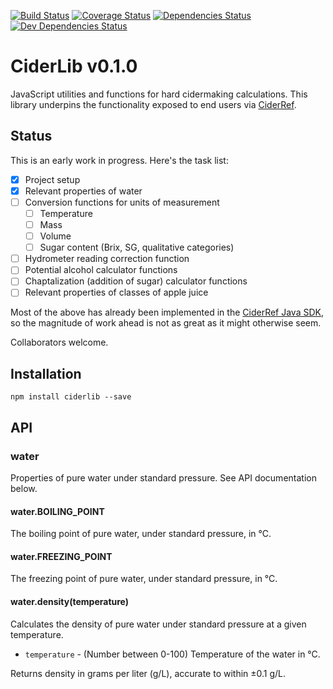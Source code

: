 [![Build Status](https://travis-ci.org/mvolk/ciderlib.svg?branch=master)](https://travis-ci.org/mvolk/ciderlib)
[![Coverage Status](https://coveralls.io/repos/mvolk/ciderlib/badge.svg?branch=master)](https://coveralls.io/r/mvolk/ciderlib?branch=master)
[![Dependencies Status](https://david-dm.org/mvolk/ciderlib.svg)](https://david-dm.org/mvolk/ciderlib)
[![Dev Dependencies Status](https://david-dm.org/mvolk/ciderlib/dev-status.svg)](https://david-dm.org/mvolk/ciderlib/?type=dev)

# CiderLib v0.1.0

JavaScript utilities and functions for hard cidermaking calculations. This library underpins the
functionality exposed to end users via [CiderRef](https://github.com/mvolk/ciderref).

## Status

This is an early work in progress. Here's the task list:

* [X] Project setup
* [X] Relevant properties of water
* [ ] Conversion functions for units of measurement
    * [ ] Temperature
    * [ ] Mass
    * [ ] Volume
    * [ ] Sugar content (Brix, SG, qualitative categories)
* [ ] Hydrometer reading correction function
* [ ] Potential alcohol calculator functions
* [ ] Chaptalization (addition of sugar) calculator functions
* [ ] Relevant properties of classes of apple juice

Most of the above has already been implemented in the
[CiderRef Java SDK](https://github.com/mvolk/cider-sdk-java), so the
magnitude of work ahead is not as great as it might otherwise seem.

Collaborators welcome.

## Installation

```Shell
npm install ciderlib --save
```

## API

### water

Properties of pure water under standard pressure. See API documentation below.

#### water.BOILING_POINT

The boiling point of pure water, under standard pressure, in &deg;C.

#### water.FREEZING_POINT

The freezing point of pure water, under standard pressure, in &deg;C.

#### water.density(temperature)

Calculates the density of pure water under standard pressure at a given
temperature.

* `temperature` - (Number between 0-100) Temperature of the water in &deg;C.

Returns density in grams per liter (g/L), accurate to within ±0.1 g/L.
